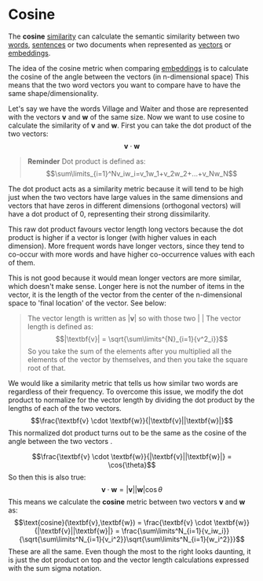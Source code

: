 # Cosine 
The **cosine** [similarity](Similarity.md) can calculate the semantic similarity between two [words](../Data/Words.md), [sentences](../Data/Sentences.md) or two documents when represented as [vectors](Vector%20semantics.md) or [embeddings](Embeddings.md). 

The idea of the cosine metric when comparing [embeddings](Word%20similarity.md) is to calculate the cosine of the angle between the vectors (in n-dimensional space) This means that the two word vectors you want to compare have to have the same shape/dimensionality. 

Let's say we have the words Village and Waiter and those are represented with the vectors **v** and **w** of the same size. Now we want to use cosine to calculate the similarity of **v** and **w**. First you can take the dot product of the two vectors: $$\textbf{v} \cdot \textbf{w}$$
> **Reminder**
> Dot product is defined as: $$\sum\limits_{i=1}^Nv_iw_i=v_1w_1+v_2w_2+...+v_Nw_N$$

The dot product acts as a similarity metric because it will tend to be high just when the two vectors have large values in the same dimensions and vectors that have zeros in different dimensions (orthogonal vectors) will have a dot product of 0, representing their strong dissimilarity.

This raw dot product favours vector length long vectors because the dot product is higher if a vector is longer (with higher values in each dimension). More frequent words have longer vectors, since they tend to co-occur with more words and have higher co-occurrence values with each of them. 

This is not good because it would mean longer vectors are more similar, which doesn't make sense. Longer here is not the number of items in the vector, it is the length of the vector from the center of the n-dimensional space to 'final location' of the vector. See below:

> The vector length is written as $|\textbf{v}|$ so with those two | |
> The vector length is defined as: $$|\textbf{v}| = \sqrt{\sum\limits^{N}_{i=1}{v^2_i}}$$ 
> So you take the sum of the elements after you multiplied all the elements of the vector by themselves, and then you take the square root of that.  

We would like a similarity metric that tells us how similar two words are regardless of their frequency. To overcome this issue, we modify the dot product to normalize for the vector length by dividing the dot product by the lengths of each of the two vectors. $$\frac{\textbf{v} \cdot \textbf{w}}{|\textbf{v}||\textbf{w}|}$$
This normalized dot product turns out to be the same as the cosine of the angle between the two vectors . 

$$\frac{\textbf{v} \cdot \textbf{w}}{|\textbf{v}||\textbf{w}|} = \cos{\theta}$$
So then this is also true:$$\textbf{v} \cdot \textbf{w} = |\textbf{v}||\textbf{w}| \cos{\theta}$$
This means we calculate the **cosine** metric between two vectors **v** and **w** as: $$\text{cosine}(\textbf{v},\textbf{w}) = \frac{\textbf{v} \cdot \textbf{w}}{|\textbf{v}||\textbf{w}|} = \frac{\sum\limits^N_{i=1}{v_iw_i}}{\sqrt{\sum\limits^N_{i=1}{v_i^2}}\sqrt{\sum\limits^N_{i=1}{w_i^2}}}$$
These are all the same. Even though the most to the right looks daunting, it is just the dot product on top and the vector length calculations expressed with the sum sigma notation.

